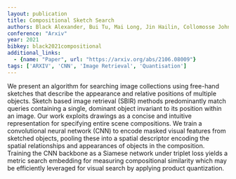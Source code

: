 ```yaml
---
layout: publication
title: Compositional Sketch Search
authors: Black Alexander, Bui Tu, Mai Long, Jin Hailin, Collomosse John
conference: "Arxiv"
year: 2021
bibkey: black2021compositional
additional_links:
  - {name: "Paper", url: "https://arxiv.org/abs/2106.08009"}
tags: ['ARXIV', 'CNN', 'Image Retrieval', 'Quantisation']
---
```

We present an algorithm for searching image collections using free-hand
sketches that describe the appearance and relative positions of multiple
objects. Sketch based image retrieval (SBIR) methods predominantly match
queries containing a single, dominant object invariant to its position within
an image. Our work exploits drawings as a concise and intuitive representation
for specifying entire scene compositions. We train a convolutional neural
network (CNN) to encode masked visual features from sketched objects, pooling
these into a spatial descriptor encoding the spatial relationships and
appearances of objects in the composition. Training the CNN backbone as a
Siamese network under triplet loss yields a metric search embedding for
measuring compositional similarity which may be efficiently leveraged for
visual search by applying product quantization.
